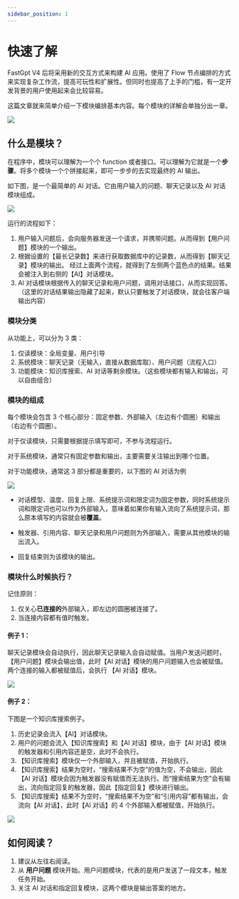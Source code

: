 ```yaml
---
sidebar_position: 1
---
```


# 快速了解

FastGpt V4 后将采用新的交互方式来构建 AI 应用。使用了 Flow 节点编排的方式来实现复杂工作流，提高可玩性和扩展性。但同时也提高了上手的门槛，有一定开发背景的用户使用起来会比较容易。

这篇文章就来简单介绍一下模块编排基本内容。每个模块的详解会单独分出一章。

![](./imgs/intro1.png)

## 什么是模块？

在程序中，模块可以理解为一个个 function 或者接口。可以理解为它就是一个**步骤**。将多个模块一个个拼接起来，即可一步步的去实现最终的 AI 输出。

如下图，是一个最简单的 AI 对话。它由用户输入的问题、聊天记录以及 AI 对话模块组成。

![](./imgs/intro2.png)

运行的流程如下：

1. 用户输入问题后，会向服务器发送一个请求，并携带问题。从而得到【用户问题】模块的一个输出。
2. 根据设置的【最长记录数】来进行获取数据库中的记录数，从而得到【聊天记录】模块的输出。
   经过上面两个流程，就得到了左侧两个蓝色点的结果。结果会被注入到右侧的【AI】对话模块。
3. AI 对话模块根据传入的聊天记录和用户问题，调用对话接口，从而实现回答。（这里的对话结果输出隐藏了起来，默认只要触发了对话模块，就会往客户端输出内容）

### 模块分类

从功能上，可以分为 3 类：

1. 仅读模块：全局变量、用户引导
2. 系统模块：聊天记录（无输入，直接从数据库取）、用户问题（流程入口）
3. 功能模块：知识库搜索、AI 对话等剩余模块。（这些模块都有输入和输出，可以自由组合）

### 模块的组成

每个模块会包含 3 个核心部分：固定参数、外部输入（左边有个圆圈）和输出（右边有个圆圈）。

对于仅读模块，只需要根据提示填写即可，不参与流程运行。

对于系统模块，通常只有固定参数和输出，主要需要关注输出到哪个位置。

对于功能模块，通常这 3 部分都是重要的，以下图的 AI 对话为例

![](./imgs/intro3.png)

- 对话模型、温度、回复上限、系统提示词和限定词为固定参数，同时系统提示词和限定词也可以作为外部输入，意味着如果你有输入流向了系统提示词，那么原本填写的内容就会被**覆盖**。

- 触发器、引用内容、聊天记录和用户问题则为外部输入，需要从其他模块的输出流入。

- 回复结束则为该模块的输出。

### 模块什么时候执行？

记住原则：

1. 仅关心**已连接的**外部输入，即左边的圆圈被连接了。
2. 当连接内容都有值时触发。

#### 例子 1：

聊天记录模块会自动执行，因此聊天记录输入会自动赋值。当用户发送问题时，【用户问题】模块会输出值，此时【AI 对话】模块的用户问题输入也会被赋值。两个连接的输入都被赋值后，会执行 【AI 对话】模块。

![](./imgs/intro1.png)

#### 例子 2：

下图是一个知识库搜索例子。

1. 历史记录会流入【AI】对话模块。
2. 用户的问题会流入【知识库搜索】和【AI 对话】模块，由于【AI 对话】模块的触发器和引用内容还是空，此时不会执行。
3. 【知识库搜索】模块仅一个外部输入，并且被赋值，开始执行。
4. 【知识库搜索】结果为空时，“搜索结果不为空”的值为空，不会输出，因此【AI 对话】模块会因为触发器没有赋值而无法执行。而“搜索结果为空”会有输出，流向指定回复的触发器，因此【指定回复】模块进行输出。
5. 【知识库搜索】结果不为空时，“搜索结果不为空”和“引用内容”都有输出，会流向【AI 对话】，此时【AI 对话】的 4 个外部输入都被赋值，开始执行。

![](./imgs/intro4.png)

## 如何阅读？

1. 建议从左往右阅读。
2. 从 **用户问题** 模块开始。用户问题模块，代表的是用户发送了一段文本，触发任务开始。
3. 关注 AI 对话和指定回复模块，这两个模块是输出答案的地方。
